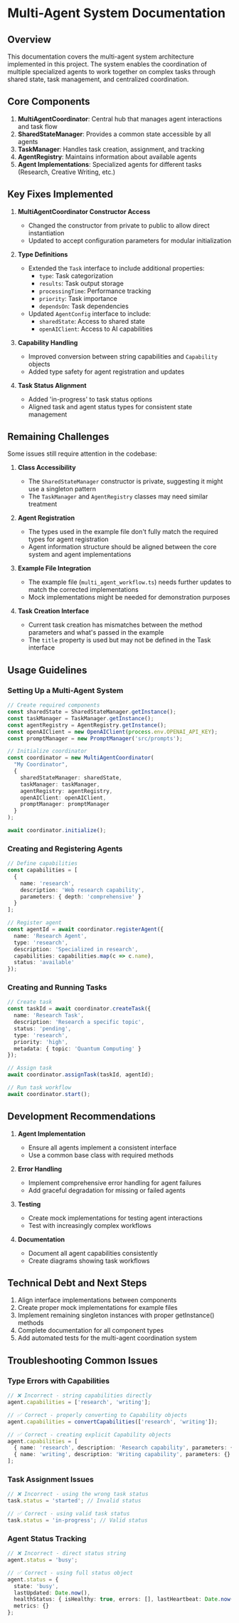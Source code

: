 # Multi-Agent System Documentation

## Overview

This documentation covers the multi-agent system architecture implemented in this project. The system enables the coordination of multiple specialized agents to work together on complex tasks through shared state, task management, and centralized coordination.

## Core Components

1. **MultiAgentCoordinator**: Central hub that manages agent interactions and task flow
2. **SharedStateManager**: Provides a common state accessible by all agents
3. **TaskManager**: Handles task creation, assignment, and tracking
4. **AgentRegistry**: Maintains information about available agents
5. **Agent Implementations**: Specialized agents for different tasks (Research, Creative Writing, etc.)

## Key Fixes Implemented

1. **MultiAgentCoordinator Constructor Access**
   - Changed the constructor from private to public to allow direct instantiation
   - Updated to accept configuration parameters for modular initialization

2. **Type Definitions**
   - Extended the `Task` interface to include additional properties:
     - `type`: Task categorization
     - `results`: Task output storage
     - `processingTime`: Performance tracking
     - `priority`: Task importance
     - `dependsOn`: Task dependencies
   - Updated `AgentConfig` interface to include:
     - `sharedState`: Access to shared state
     - `openAIClient`: Access to AI capabilities

3. **Capability Handling**
   - Improved conversion between string capabilities and `Capability` objects
   - Added type safety for agent registration and updates

4. **Task Status Alignment**
   - Added 'in-progress' to task status options
   - Aligned task and agent status types for consistent state management

## Remaining Challenges

Some issues still require attention in the codebase:

1. **Class Accessibility**
   - The `SharedStateManager` constructor is private, suggesting it might use a singleton pattern
   - The `TaskManager` and `AgentRegistry` classes may need similar treatment

2. **Agent Registration**
   - The types used in the example file don't fully match the required types for agent registration
   - Agent information structure should be aligned between the core system and agent implementations

3. **Example File Integration**
   - The example file (`multi_agent_workflow.ts`) needs further updates to match the corrected implementations
   - Mock implementations might be needed for demonstration purposes

4. **Task Creation Interface**
   - Current task creation has mismatches between the method parameters and what's passed in the example
   - The `title` property is used but may not be defined in the Task interface

## Usage Guidelines

### Setting Up a Multi-Agent System

```typescript
// Create required components
const sharedState = SharedStateManager.getInstance();
const taskManager = TaskManager.getInstance();
const agentRegistry = AgentRegistry.getInstance();
const openAIClient = new OpenAIClient(process.env.OPENAI_API_KEY);
const promptManager = new PromptManager('src/prompts');

// Initialize coordinator
const coordinator = new MultiAgentCoordinator(
  "My Coordinator", 
  {
    sharedStateManager: sharedState,
    taskManager: taskManager,
    agentRegistry: agentRegistry,
    openAIClient: openAIClient,
    promptManager: promptManager
  }
);

await coordinator.initialize();
```

### Creating and Registering Agents

```typescript
// Define capabilities
const capabilities = [
  {
    name: 'research',
    description: 'Web research capability',
    parameters: { depth: 'comprehensive' }
  }
];

// Register agent
const agentId = await coordinator.registerAgent({
  name: 'Research Agent',
  type: 'research',
  description: 'Specialized in research',
  capabilities: capabilities.map(c => c.name),
  status: 'available'
});
```

### Creating and Running Tasks

```typescript
// Create task
const taskId = await coordinator.createTask({
  name: 'Research Task',
  description: 'Research a specific topic',
  status: 'pending',
  type: 'research',
  priority: 'high',
  metadata: { topic: 'Quantum Computing' }
});

// Assign task
await coordinator.assignTask(taskId, agentId);

// Run task workflow
await coordinator.start();
```

## Development Recommendations

1. **Agent Implementation**
   - Ensure all agents implement a consistent interface
   - Use a common base class with required methods

2. **Error Handling**
   - Implement comprehensive error handling for agent failures
   - Add graceful degradation for missing or failed agents

3. **Testing**
   - Create mock implementations for testing agent interactions
   - Test with increasingly complex workflows

4. **Documentation**
   - Document all agent capabilities consistently
   - Create diagrams showing task workflows

## Technical Debt and Next Steps

1. Align interface implementations between components
2. Create proper mock implementations for example files
3. Implement remaining singleton instances with proper getInstance() methods
4. Complete documentation for all component types
5. Add automated tests for the multi-agent coordination system

## Troubleshooting Common Issues

### Type Errors with Capabilities

```typescript
// ❌ Incorrect - string capabilities directly
agent.capabilities = ['research', 'writing'];

// ✅ Correct - properly converting to Capability objects
agent.capabilities = convertCapabilities(['research', 'writing']);

// ✅ Correct - creating explicit Capability objects
agent.capabilities = [
  { name: 'research', description: 'Research capability', parameters: {} },
  { name: 'writing', description: 'Writing capability', parameters: {} }
];
```

### Task Assignment Issues

```typescript
// ❌ Incorrect - using the wrong task status
task.status = 'started'; // Invalid status

// ✅ Correct - using valid task status
task.status = 'in-progress'; // Valid status
```

### Agent Status Tracking

```typescript
// ❌ Incorrect - direct status string
agent.status = 'busy';

// ✅ Correct - using full status object
agent.status = {
  state: 'busy',
  lastUpdated: Date.now(),
  healthStatus: { isHealthy: true, errors: [], lastHeartbeat: Date.now() },
  metrics: {}
};
``` 